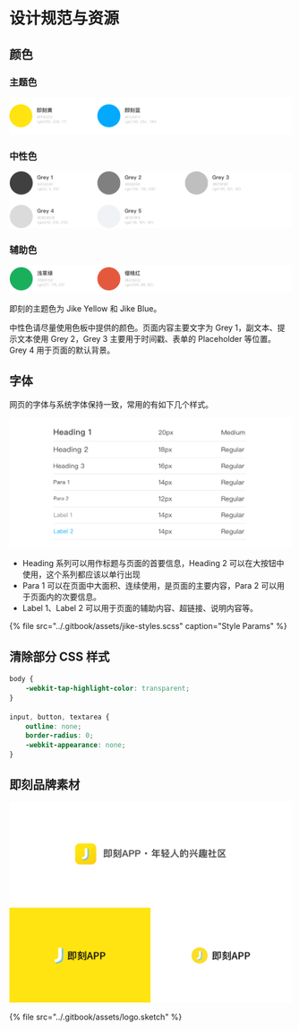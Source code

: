 # 设计规范与资源

## 颜色

### 主题色

![](../.gitbook/assets/image.png)

### 中性色

![](../.gitbook/assets/image%20%287%29.png)

### 辅助色

![](../.gitbook/assets/image%20%2810%29.png)

即刻的主题色为 Jike Yellow 和 Jike Blue。

中性色请尽量使用色板中提供的颜色。页面内容主要文字为 Grey 1，副文本、提示文本使用 Grey 2，Grey 3 主要用于时间戳、表单的 Placeholder 等位置。Grey 4 用于页面的默认背景。

## 字体

网页的字体与系统字体保持一致，常用的有如下几个样式。

![](../.gitbook/assets/image%20%284%29.png)

* Heading 系列可以用作标题与页面的首要信息，Heading 2 可以在大按钮中使用，这个系列都应该以单行出现
* Para 1 可以在页面中大面积、连续使用，是页面的主要内容，Para 2 可以用于页面内的次要信息。
* Label 1、Label 2 可以用于页面的辅助内容、超链接、说明内容等。

{% file src="../.gitbook/assets/jike-styles.scss" caption="Style Params" %}

## 清除部分 CSS 样式
```css
body {
    -webkit-tap-highlight-color: transparent;
}

input, button, textarea {
    outline: none;
    border-radius: 0;
    -webkit-appearance: none;
}
```

## 即刻品牌素材

![](../.gitbook/assets/image%20%288%29.png)

{% file src="../.gitbook/assets/logo.sketch" %}



